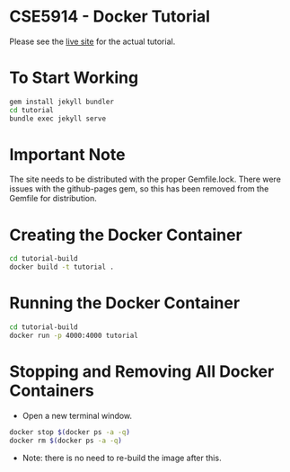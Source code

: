 # CSE5914 - Docker Tutorial

Please see the [live site](https://evankozliner.github.io/tech-team/) for the actual tutorial.

# To Start Working

```bash
gem install jekyll bundler
cd tutorial
bundle exec jekyll serve

```

# Important Note
The site needs to be distributed with the proper Gemfile.lock. There were issues with the github-pages gem, so this has been removed from the Gemfile for distribution.

# Creating the Docker Container
```bash
cd tutorial-build
docker build -t tutorial .

```

# Running the Docker Container
```bash
cd tutorial-build
docker run -p 4000:4000 tutorial

```

# Stopping and Removing All Docker Containers
* Open a new terminal window.

```bash
docker stop $(docker ps -a -q)
docker rm $(docker ps -a -q)

```
* Note: there is no need to re-build the image after this.

